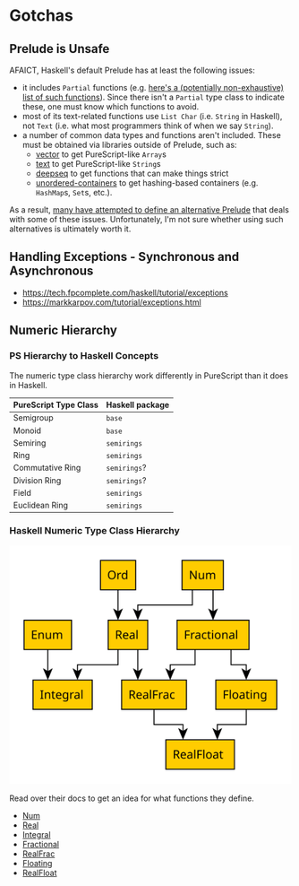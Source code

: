 # Gotchas

## Prelude is Unsafe

AFAICT, Haskell's default Prelude has at least the following issues:
- it includes `Partial` functions (e.g. [here's a (potentially non-exhaustive) list of such functions](https://github.com/strake/rfcs/blob/ceae95ab61def026bff950d5edf42ed2cfad01b7/texts/0000-scrub-partial-functions-from-prelude.rst#summary)). Since there isn't a `Partial` type class to indicate these, one must know which functions to avoid.
- most of its text-related functions use `List Char` (i.e. `String` in Haskell), not `Text` (i.e. what most programmers think of when we say `String`).
- a number of common data types and functions aren't included. These must be obtained via libraries outside of Prelude, such as:
    - [vector](https://hackage.haskell.org/package/vector) to get PureScript-like `Array`s
    - [text](https://hackage.haskell.org/package/text) to get PureScript-like `String`s
    - [deepseq](https://hackage.haskell.org/package/deepseq) to get functions that can make things strict
    - [unordered-containers](https://hackage.haskell.org/package/unordered-containers) to get hashing-based containers (e.g. `HashMap`s, `Set`s, etc.).

As a result, [many have attempted to define an alternative Prelude]((https://guide.aelve.com/haskell/alternative-preludes-zr69k1hc)) that deals with some of these issues. Unfortunately, I'm not sure whether using such alternatives is ultimately worth it.

## Handling Exceptions - Synchronous and Asynchronous

- https://tech.fpcomplete.com/haskell/tutorial/exceptions
- https://markkarpov.com/tutorial/exceptions.html

## Numeric Hierarchy

### PS Hierarchy to Haskell Concepts

The numeric type class hierarchy work differently in PureScript than it does in Haskell.

| PureScript Type Class | Haskell package |
| - | - |
| Semigroup | `base` |
| Monoid | `base` |
| Semiring | `semirings` |
| Ring | `semirings` |
| Commutative Ring | `semirings`? |
| Division Ring | `semirings`? |
| Field | `semirings` |
| Euclidean Ring | `semirings` |

### Haskell Numeric Type Class Hierarchy

![Haskell Numeric Type Class Hierarchy](./assets/Haskell-Numeric-Type-Class-Hierarchy.svg)

Read over their docs to get an idea for what functions they define.
- [Num](https://hackage.haskell.org/package/base-4.12.0.0/docs/Prelude.html#t:Num)
- [Real](https://hackage.haskell.org/package/base-4.12.0.0/docs/Prelude.html#t:Real)
- [Integral](https://hackage.haskell.org/package/base-4.12.0.0/docs/Prelude.html#t:Integral)
- [Fractional](https://hackage.haskell.org/package/base-4.12.0.0/docs/Prelude.html#t:Fractional)
- [RealFrac](https://hackage.haskell.org/package/base-4.12.0.0/docs/Prelude.html#t:RealFrac)
- [Floating](https://hackage.haskell.org/package/base-4.12.0.0/docs/Prelude.html#t:Floating)
- [RealFloat](https://hackage.haskell.org/package/base-4.12.0.0/docs/Prelude.html#t:RealFloat)
